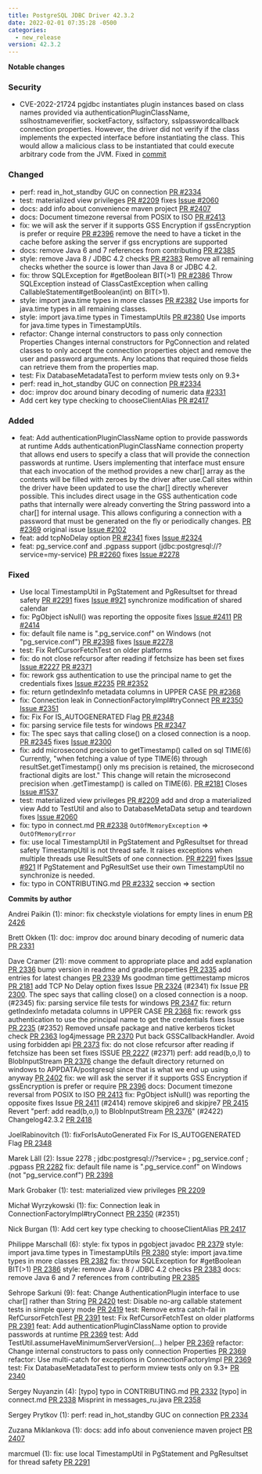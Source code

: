 ```yaml
---
title: PostgreSQL JDBC Driver 42.3.2
date: 2022-02-01 07:35:28 -0500
categories:
  - new_release
version: 42.3.2
---
```


**Notable changes**

### Security

- CVE-2022-21724 pgjdbc instantiates plugin instances based on class names provided via authenticationPluginClassName,
  sslhostnameverifier, socketFactory, sslfactory, sslpasswordcallback connection properties.
  However, the driver did not verify if the class implements the expected interface before instantiating the class. This
  would allow a malicious class to be instantiated that could execute arbitrary code from the JVM. Fixed in [commit](https://github.com/pgjdbc/pgjdbc/commit/f4d0ed69c0b3aae8531d83d6af4c57f22312c813)

### Changed

- perf: read in_hot_standby GUC on connection [PR #2334](https://github.com/pgjdbc/pgjdbc/pull/2334)
- test: materialized view privileges [PR #2209](https://github.com/pgjdbc/pgjdbc/pull/2209) fixes [Issue #2060](https://github.com/pgjdbc/pgjdbc/issues/2060)
- docs: add info about convenience maven project [PR #2407](https://github.com/pgjdbc/pgjdbc/pull/2407)
- docs: Document timezone reversal from POSIX to ISO [PR #2413](https://github.com/pgjdbc/pgjdbc/pull/2413)
- fix: we will ask the server if it supports GSS Encryption if gssEncryption
  is prefer or require [PR #2396](https://github.com/pgjdbc/pgjdbc/pull/2396) remove the need to have a ticket in the cache before asking the server if gss encryptions are supported
- docs: remove Java 6 and 7 references from contributing [PR #2385](https://github.com/pgjdbc/pgjdbc/pull/2385)
- style: remove Java 8 / JDBC 4.2 checks [PR #2383](https://github.com/pgjdbc/pgjdbc/pull/2383) Remove all remaining checks whether the source is lower than Java 8
  or JDBC 4.2.
- fix: throw SQLException for #getBoolean BIT(>1) [PR #2386](https://github.com/pgjdbc/pgjdbc/pull/2386) Throw SQLException instead of ClassCastException when calling
  CallableStatement#getBoolean(int) on BIT(>1).
- style: import java.time types in more classes [PR #2382](https://github.com/pgjdbc/pgjdbc/pull/2382) Use imports for java.time types in all remaining classes.
- style: import java.time types in TimestampUtils [PR #2380](https://github.com/pgjdbc/pgjdbc/pull/2380) Use imports for java.time types in TimestampUtils.
- refactor: Change internal constructors to pass only connection Properties
  Changes internal constructors for PgConnection and related classes to only accept the connection properties object and
  remove the user and password arguments. Any locations that required those fields can retrieve them from the properties map.
- test: Fix DatabaseMetadataTest to perform mview tests only on 9.3+
- perf: read in_hot_standby GUC on connection [PR #2334](https://github.com/pgjdbc/pgjdbc/pull/2334)
- doc: improv doc around binary decoding of numeric data [#2331](https://github.com/pgjdbc/pgjdbc/pull/2331)
- Add cert key type checking to chooseClientAlias [PR #2417](https://github.com/pgjdbc/pgjdbc/pull/2417)

### Added

- feat: Add authenticationPluginClassName option to provide passwords at runtime
  Adds authenticationPluginClassName connection property that allows end users to specify a class
  that will provide the connection passwords at runtime. Users implementing that interface must
  ensure that each invocation of the method provides a new char[] array as the contents
  will be filled with zeroes by the driver after use.Call sites within the driver have been updated to use the char[] directly wherever possible.
  This includes direct usage in the GSS authentication code paths that internally were already converting the String password into a char[] for internal usage.
  This allows configuring a connection with a password that must be generated on the fly or periodically changes. [PR #2369](https://github.com/pgjdbc/pgjdbc/pull/2369) original issue [Issue #2102](https://github.com/pgjdbc/pgjdbc/issues/2102)
- feat: add tcpNoDelay option [PR #2341](https://github.com/pgjdbc/pgjdbc/pull/2341) fixes [Issue #2324](https://github.com/pgjdbc/pgjdbc/issues/2324)
- feat: pg_service.conf and .pgpass support (jdbc:postgresql://?service=my-service) [PR #2260](https://github.com/pgjdbc/pgjdbc/pull/2260) fixes [Issue #2278](https://github.com/pgjdbc/pgjdbc/issues/2278)

### Fixed

- Use local TimestampUtil in PgStatement and PgResultset for thread safety [PR #2291](https://github.com/pgjdbc/pgjdbc/pull/2291)
  fixes [Issue #921](https://github.com/pgjdbc/pgjdbc/issues/921) synchronize modification of shared calendar
- fix: PgObject isNull() was reporting the opposite fixes [Issue #2411](https://github.com/pgjdbc/pgjdbc/issues/2411) [PR #2414](https://github.com/pgjdbc/pgjdbc/pull/2414)
- fix: default file name is ".pg_service.conf" on Windows (not "pg_service.conf") [PR #2398](https://github.com/pgjdbc/pgjdbc/pull/2398) fixes [Issue #2278](https://github.com/pgjdbc/pgjdbc/issues/2278)
- test: Fix RefCursorFetchTest on older platforms
- fix: do not close refcursor after reading if fetchsize has been set fixes [Issue #2227](https://github.com/pgjdbc/pgjdbc/issues/2227) [PR #2371](https://github.com/pgjdbc/pgjdbc/pull/2371)
- fix: rework gss authentication to use the principal name to get the credentials fixes [Issue #2235](https://github.com/pgjdbc/pgjdbc/issues/2235) [PR #2352](https://github.com/pgjdbc/pgjdbc/pull/2352)
- fix: return getIndexInfo metadata columns in UPPER CASE [PR #2368](https://github.com/pgjdbc/pgjdbc/pull/2368)
- fix: Connection leak in ConnectionFactoryImpl#tryConnect [PR #2350](https://github.com/pgjdbc/pgjdbc/pull/2350) [Issue #2351](https://github.com/pgjdbc/pgjdbc/issues/2351)
- fix: Fix For IS_AUTOGENERATED Flag [PR #2348](https://github.com/pgjdbc/pgjdbc/pull/2348)
- fix: parsing service file tests for windows [PR #2347](https://github.com/pgjdbc/pgjdbc/pull/2347)
- fix: The spec says that calling close() on a closed connection is a noop. [PR #2345](https://github.com/pgjdbc/pgjdbc/pull/2345) fixes [Issue #2300](https://github.com/pgjdbc/pgjdbc/issues/2300)
- fix: add microsecond precision to getTimestamp() called on sql TIME(6) Currently, "when fetching a value of type TIME(6) through
  resultSet.getTimestamp() only ms precision is retained, the microsecond fractional digits are lost." This change will retain the microsecond
  precision when .getTimestamp() is called on TIME(6). [PR #2181](https://github.com/pgjdbc/pgjdbc/pull/2181) Closes [Issue #1537](https://github.com/pgjdbc/pgjdbc/issues/1537)
- test: materialized view privileges [PR #2209](https://github.com/pgjdbc/pgjdbc/pull/2209) add and drop a materialized view
  Add to TestUtil and also to DatabaseMetaData setup and teardown fixes [Issue #2060](https://github.com/pgjdbc/pgjdbc/issues/2060)
- fix: typo in connect.md [PR #2338](https://github.com/pgjdbc/pgjdbc/pull/2238) `OutOfMemoryException` => `OutOfMemoryError`
- fix: use local TimestampUtil in PgStatement and PgResultset for thread
  safety TimestampUtil is not thread safe. It raises exceptions when multiple threads use ResultSets of one connection. [PR #2291](https://github.com/pgjdbc/pgjdbc/pull/2291)
  fixes [Issue #921](https://github.com/pgjdbc/pgjdbc/issues/921)
  If PgStatement and PgResultSet use their own TimestampUtil no synchronize is needed.
- fix: typo in CONTRIBUTING.md [PR #2332](https://github.com/pgjdbc/pgjdbc/pull/2332) seccion => section

<!--more-->

**Commits by author**

Andrei Paikin (1):
minor: fix checkstyle violations for empty lines in enum [PR 2426](https://github.com/pgjdbc/pgjdbc/pull/2426)

Brett Okken (1):
doc: improv doc around binary decoding of numeric data [PR 2331](https://github.com/pgjdbc/pgjdbc/pull/2331)

Dave Cramer (21):
move comment to appropriate place and add explanation [PR 2336](https://github.com/pgjdbc/pgjdbc/pull/2336)
bump version in readme and gradle.properties [PR 2335](https://github.com/pgjdbc/pgjdbc/pull/2335)
add entries for latest changes [PR 2339](https://github.com/pgjdbc/pgjdbc/pull/2339)
Ms goodman time gettimestamp micros [PR 2181](https://github.com/pgjdbc/pgjdbc/pull/2181)
add TCP No Delay option fixes Issue [PR 2324](https://github.com/pgjdbc/pgjdbc/pull/2324) (#2341)
fix Issue [PR 2300](https://github.com/pgjdbc/pgjdbc/pull/2300). The spec says that calling close() on a closed connection is a noop. (#2345)
fix: parsing service file tests for windows [PR 2347](https://github.com/pgjdbc/pgjdbc/pull/2347)
fix: return getIndexInfo metadata columns in UPPER CASE [PR 2368](https://github.com/pgjdbc/pgjdbc/pull/2368)
fix: rework gss authentication to use the principal name to get the credentials fixes Issue [PR 2235](https://github.com/pgjdbc/pgjdbc/pull/2235) (#2352)
Removed unsafe package and native kerberos ticket check [PR 2363](https://github.com/pgjdbc/pgjdbc/pull/2363)
log4jmessage [PR 2370](https://github.com/pgjdbc/pgjdbc/pull/2370)
Put back GSSCallbackHandler. Avoid using forbidden api [PR 2373](https://github.com/pgjdbc/pgjdbc/pull/2373)
fix: do not close refcursor after reading if fetchsize has been set fixes ISSUE [PR 2227](https://github.com/pgjdbc/pgjdbc/pull/2227) (#2371)
perf: add read(b,o,l) to BlobInputStream [PR 2376](https://github.com/pgjdbc/pgjdbc/pull/2376)
change the default directory returned on windows to APPDATA/postgresql since that is what we end up using anyway [PR 2402](https://github.com/pgjdbc/pgjdbc/pull/2402)
fix: we will ask the server if it supports GSS Encryption if gssEncryption is prefer or require [PR 2396](https://github.com/pgjdbc/pgjdbc/pull/2396)
docs: Document timezone reversal from POSIX to ISO [PR 2413](https://github.com/pgjdbc/pgjdbc/pull/2413)
fix: PgObject isNull() was reporting the opposite fixes Issue [PR 2411](https://github.com/pgjdbc/pgjdbc/pull/2411) (#2414)
remove skipjre6 and skipjre7 [PR 2415](https://github.com/pgjdbc/pgjdbc/pull/2415)
Revert "perf: add read(b,o,l) to BlobInputStream [PR 2376](https://github.com/pgjdbc/pgjdbc/pull/2376)" (#2422)
Changelog42.3.2 [PR 2418](https://github.com/pgjdbc/pgjdbc/pull/2418)

JoelRabinovitch (1):
fixForIsAutoGenerated Fix For IS_AUTOGENERATED Flag [PR 2348](https://github.com/pgjdbc/pgjdbc/pull/2348)

Marek Läll (2):
Issue 2278 ; jdbc:postgresql://?service= ; pg_service.conf ; .pgpass [PR 2282](https://github.com/pgjdbc/pgjdbc/pull/2282)
fix: default file name is ".pg_service.conf" on Windows (not "pg_service.conf") [PR 2398](https://github.com/pgjdbc/pgjdbc/pull/2398)

Mark Grobaker (1):
test: materialized view privileges [PR 2209](https://github.com/pgjdbc/pgjdbc/pull/2209)

Michał Wyrzykowski (1):
fix: Connection leak in ConnectionFactoryImpl#tryConnect [PR 2350](https://github.com/pgjdbc/pgjdbc/pull/2350) (#2351)

Nick Burgan (1):
Add cert key type checking to chooseClientAlias [PR 2417](https://github.com/pgjdbc/pgjdbc/pull/2417)

Philippe Marschall (6):
style: fix typos in pgobject javadoc [PR 2379](https://github.com/pgjdbc/pgjdbc/pull/2379)
style: import java.time types in TimestampUtils [PR 2380](https://github.com/pgjdbc/pgjdbc/pull/2380)
style: import java.time types in more classes [PR 2382](https://github.com/pgjdbc/pgjdbc/pull/2382)
fix: throw SQLException for #getBoolean BIT(>1) [PR 2386](https://github.com/pgjdbc/pgjdbc/pull/2386)
style: remove Java 8 / JDBC 4.2 checks [PR 2383](https://github.com/pgjdbc/pgjdbc/pull/2383)
docs: remove Java 6 and 7 references from contributing [PR 2385](https://github.com/pgjdbc/pgjdbc/pull/2385)

Sehrope Sarkuni (9):
feat: Change AuthenticationPlugin interface to use char[] rather than String [PR 2420](https://github.com/pgjdbc/pgjdbc/pull/2420)
test: Disable no-arg callable statement tests in simple query mode [PR 2419](https://github.com/pgjdbc/pgjdbc/pull/2419)
test: Remove extra catch-fail in RefCursorFetchTest [PR 2391](https://github.com/pgjdbc/pgjdbc/pull/2391)
test: Fix RefCursorFetchTest on older platforms [PR 2391](https://github.com/pgjdbc/pgjdbc/pull/2391)
feat: Add authenticationPluginClassName option to provide passwords at runtime [PR 2369](https://github.com/pgjdbc/pgjdbc/pull/2369)
test: Add TestUtil.assumeHaveMinimumServerVersion(...) helper [PR 2369](https://github.com/pgjdbc/pgjdbc/pull/2369)
refactor: Change internal constructors to pass only connection Properties [PR 2369](https://github.com/pgjdbc/pgjdbc/pull/2369)
refactor: Use multi-catch for exceptions in ConnectionFactoryImpl [PR 2369](https://github.com/pgjdbc/pgjdbc/pull/2369)
test: Fix DatabaseMetadataTest to perform mview tests only on 9.3+ [PR 2340](https://github.com/pgjdbc/pgjdbc/pull/2340)

Sergey Nuyanzin (4):
[typo] typo in CONTRIBUTING.md [PR 2332](https://github.com/pgjdbc/pgjdbc/pull/2332)
[typo] in connect.md [PR 2338](https://github.com/pgjdbc/pgjdbc/pull/2338)
Misprint in messages_ru.java [PR 2358](https://github.com/pgjdbc/pgjdbc/pull/2358)

Sergey Prytkov (1):
perf: read in_hot_standby GUC on connection [PR 2334](https://github.com/pgjdbc/pgjdbc/pull/2334)

Zuzana Miklankova (1):
docs: add info about convenience maven project [PR 2407](https://github.com/pgjdbc/pgjdbc/pull/2407)

marcmuel (1):
fix: use local TimestampUtil in PgStatement and PgResultset for thread safety [PR 2291](https://github.com/pgjdbc/pgjdbc/pull/2291)
